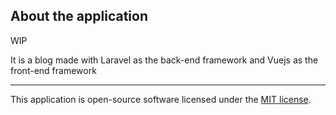 ## About the application

WIP


It is a blog made with Laravel as the back-end framework and Vuejs as the front-end framework

-----

This application is open-source software licensed under the [MIT license](https://opensource.org/licenses/MIT).
